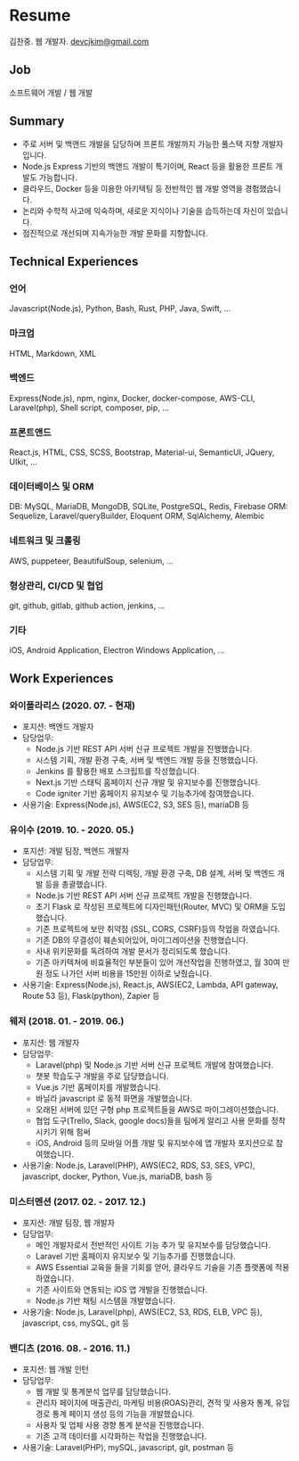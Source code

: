 # Resume

김찬중. 웹 개발자.
devcjkim@gmail.com

## Job
소프트웨어 개발 / 웹 개발

## Summary
- 주로 서버 및 백앤드 개발을 담당하며 프론트 개발까지 가능한 풀스택 지향 개발자입니다.
- Node.js Express 기반의 백앤드 개발이 특기이며, React 등을 활용한 프론트 개발도 가능합니다.
- 클라우드, Docker 등을 이용한 아키텍팅 등 전반적인 웹 개발 영역을 경험했습니다.
- 논리와 수학적 사고에 익숙하며, 새로운 지식이나 기술을 습득하는데 자신이 있습니다.
- 점진적으로 개선되며 지속가능한 개발 문화를 지향합니다.

## Technical Experiences
### 언어
Javascript(Node.js), Python, Bash, Rust, PHP, Java, Swift, ...

### 마크업
HTML, Markdown, XML

### 백엔드
Express(Node.js), npm, nginx, Docker, docker-compose, AWS-CLI, Laravel(php), Shell script, composer, pip, ...

### 프론트앤드
React.js, HTML, CSS, SCSS, Bootstrap, Material-ui, SemanticUI, JQuery, UIkit, ...

### 데이터베이스 및 ORM
DB: MySQL, MariaDB, MongoDB, SQLite, PostgreSQL, Redis, Firebase
ORM: Sequelize, Laravel/queryBuilder, Eloquent ORM, SqlAlchemy, Alembic

### 네트워크 및 크롤링
AWS, puppeteer, BeautifulSoup, selenium, ...

### 형상관리, CI/CD 및 협업
git, github, gitlab, github action, jenkins, ...

### 기타
iOS, Android Application, Electron Windows Application, ...

## Work Experiences
### 와이폴라리스 (2020. 07. - 현재)
- 포지션: 백엔드 개발자  
- 담당업무: 
  - Node.js 기반 REST API 서버 신규 프로젝트 개발을 진행했습니다.
  - 시스템 기획, 개발 환경 구축, 서버 및 백엔드 개발 등을 진행했습니다.
  - Jenkins 를 활용한 배포 스크립트를 작성했습니다.
  - Next.js 기반 스태틱 홈페이지 신규 개발 및 유지보수를 진행했습니다.
  - Code igniter 기반 홈페이지 유지보수 및 기능추가에 참여했습니다.
- 사용기술: Express(Node.js), AWS(EC2, S3, SES 등), mariaDB 등

### 유이수 (2019. 10. - 2020. 05.)
- 포지션: 개발 팀장, 백엔드 개발자  
- 담당업무:
  - 시스템 기획 및 개발 전략 디렉팅, 개발 환경 구축, DB 설계, 서버 및 백엔드 개발 등을 총괄했습니다.
  - Node.js 기반 REST API 서버 신규 프로젝트 개발을 진행했습니다.
  - 초기 Flask 로 작성된 프로젝트에 디자인패턴(Router, MVC) 및 ORM을 도입했습니다.
  - 기존 프로젝트에 보안 취약점 (SSL, CORS, CSRF)등의 작업을 하였습니다.
  - 기존 DB의 무결성이 훼손되어있어, 마이그레이션을 진행했습니다.
  - 사내 위키문화를 독려하여 개발 문서가 정리되도록 했습니다.
  - 기존 아키텍쳐에 비효율적인 부분들이 있어 개선작업을 진행하였고, 월 30여 만원 정도 나가던 서버 비용을 15만원 이하로 낮췄습니다.
- 사용기술: Express(Node.js), React.js, AWS(EC2, Lambda, API gateway, Route 53 등), Flask(python), Zapier 등

### 웨저 (2018. 01. - 2019. 06.)
- 포지션: 웹 개발자  
- 담당업무:
  - Laravel(php) 및 Node.js 기반 서버 신규 프로젝트 개발에 참여했습니다.
  - 챗봇 학습도구 개발을 주로 담당했습니다.
  - Vue.js 기반 홈페이지를 개발했습니다.
  - 바닐라 javascript 로 동적 화면을 개발했습니다.
  - 오래된 서버에 있던 구형 php 프로젝트들을 AWS로 마이그레이션했습니다.
  - 협업 도구(Trello, Slack, google docs)들을 팀에게 알리고 사용 문화를 정착시키기 위해 힘써 
  - iOS, Android 등의 모바일 어플 개발 및 유지보수에 앱 개발자 포지션으로 참여했습니다.
- 사용기술: Node.js, Laravel(PHP), AWS(EC2, RDS, S3, SES, VPC), javascript, docker, Python, Vue.js, mariaDB, bash 등

### 미스터멘션 (2017. 02. - 2017. 12.)
- 포지션: 개발 팀장, 웹 개발자
- 담당업무:
  - 메인 개발자로서 전반적인 사이트 기능 추가 및 유지보수를 담당했습니다.
  - Laravel 기반 홈페이지 유지보수 및 기능추가를 진행했습니다.
  - AWS Essential 교육을 들을 기회를 얻어, 클라우드 기술을 기존 플랫폼에 적용하였습니다.
  - 기존 사이트와 연동되는 iOS 앱 개발을 진행했습니다.
  - Node.js 기반 채팅 시스템을 개발했습니다.
- 사용기술: Node.js, Laravel(php), AWS(EC2, S3, RDS, ELB, VPC 등), javascript, css, mySQL, git 등

### 밴디츠 (2016. 08. - 2016. 11.)
- 포지션: 웹 개발 인턴
- 담당업무:
  - 웹 개발 및 통계분석 업무를 담당했습니다.
  - 관리자 페이지에 매출관리, 마케팅 비용(ROAS)관리, 견적 및 사용자 통계, 유입 경로 통계 페이지 생성 등의 기능을 개발했습니다.
  - 사용자 및 업체 사용 경향 통계 분석을 진행했습니다.
  - 기존 고객 데이터를 시각화하는 작업을 진행했습니다.
- 사용기술: Laravel(PHP), mySQL, javascript, git, postman 등
